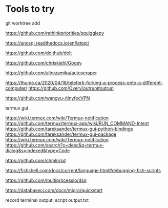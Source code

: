 # Tools to try

git worktree add

https://github.com/rethinkpriorities/squigglepy

https://anosql.readthedocs.io/en/latest/

https://github.com/dolthub/dolt

https://github.com/chriskiehl/Gooey

https://github.com/alirezamika/autoscraper

https://thume.ca/2020/04/18/telefork-forking-a-process-onto-a-different-computer/
https://github.com/Overv/outrun#outrun

https://github.com/wangyu-/tinyfecVPN

termux gui

https://wiki.termux.com/wiki/Termux-notification
https://github.com/termux/termux-app/wiki/RUN_COMMAND-Intent
https://github.com/tareksander/termux-gui-python-bindings
https://github.com/tareksander/termux-gui-package
https://wiki.termux.com/wiki/Termux-notification
https://github.com/search?o=desc&q=termux-dialog&s=indexed&type=Code

https://github.com/chmln/sd

https://fishshell.com/docs/current/language.html#debugging-fish-scripts

https://github.com/multiprocessio/dsq

https://databaseci.com/docs/migra/quickstart

record terminal output: script output.txt
